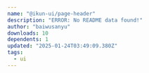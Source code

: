 ```yaml
---
name: "@ikun-ui/page-header"
description: "ERROR: No README data found!"
author: "baiwusanyu"
downloads: 10
dependents: 1
updated: "2025-01-24T03:49:09.380Z"
tags: 
  - ui
---
```

